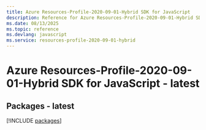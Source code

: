 ```yaml
---
title: Azure Resources-Profile-2020-09-01-Hybrid SDK for JavaScript
description: Reference for Azure Resources-Profile-2020-09-01-Hybrid SDK for JavaScript
ms.date: 08/13/2025
ms.topic: reference
ms.devlang: javascript
ms.service: resources-profile-2020-09-01-hybrid
---
```

# Azure Resources-Profile-2020-09-01-Hybrid SDK for JavaScript - latest
## Packages - latest
[!INCLUDE [packages](resources-profile-2020-09-01-hybrid-index.md)]